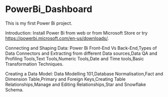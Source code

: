 # PowerBi_Dashboard
This is my first Power Bi project.

Introduction: Install Power Bi from web or from Microsoft Store or try https://powerbi.microsoft.com/en-us/downloads/.

Connecting and Shaping Data: Power Bi Front-End Vs Back-End,Types of Data Connectors and Extracting from different Data sources,Data QA and Profiling Tools,Text Tools,Numeric Tools,Date and Time tools,Basic Transformation Techniques.

Creating a Data Model: Data Modelling 101,Database Normalisation,Fact and Dimension Table,Primary and Foreign Keys,Creating Table Relationships,Manage and Editing Relationships,Star and Snowflake Schema.

